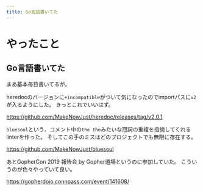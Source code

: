 ```yaml
---
title: Go言語書いてた
---
```


# やったこと

## Go言語書いてた

まあ基本毎日書いてるが。

heredocのバージョンに`+incompatible`がついて気になったのでimportパスに`v2`が入るようにした。
きっとこれでいいはず。

https://github.com/MakeNowJust/heredoc/releases/tag/v2.0.1

`bluesoul`という、コメント中の`the the`みたいな冠詞の重複を指摘してくれるlinterを作った。
そしてこの手のミスはどのプロジェクトでも無限に存在する。

https://github.com/MakeNowJust/bluesoul

あとGopherCon 2019 報告会 by Gopher道場というのに参加していた。
こういうのが色々やっていて良い。

https://gopherdojo.connpass.com/event/141608/
